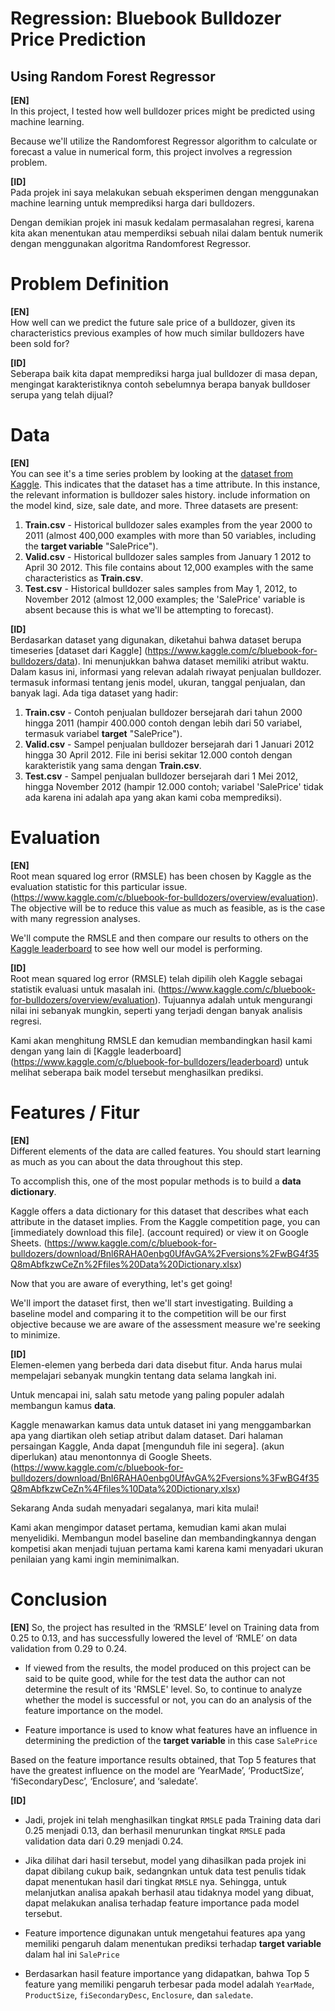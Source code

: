 # Regression: Bluebook Bulldozer Price Prediction
## Using Random Forest Regressor
**[EN]**  
In this project, I tested how well bulldozer prices might be predicted using machine learning.

Because we'll utilize the Randomforest Regressor algorithm to calculate or forecast a value in numerical form, this project involves a regression problem.

**[ID]**  
Pada projek ini saya melakukan sebuah eksperimen dengan menggunakan machine learning untuk memprediksi harga dari bulldozers. 

Dengan demikian projek ini masuk kedalam permasalahan regresi, karena kita akan menentukan atau memperdiksi sebuah nilai dalam bentuk numerik dengan menggunakan algoritma Randomforest Regressor.

# Problem Definition
**[EN]**  
How well can we predict the future sale price of a bulldozer, given its characteristics previous examples of how much similar bulldozers have been sold for?

**[ID]**  
Seberapa baik kita dapat memprediksi harga jual bulldozer di masa depan, mengingat karakteristiknya contoh sebelumnya berapa banyak bulldoser serupa yang telah dijual?

# Data
**[EN]**  
You can see it's a time series problem by looking at the [dataset from Kaggle](https://www.kaggle.com/c/bluebook-for-bulldozers/data). This indicates that the dataset has a time attribute.
In this instance, the relevant information is bulldozer sales history. include information on the model kind, size, sale date, and more.
Three datasets are present:
1. **Train.csv** - Historical bulldozer sales examples from the year 2000 to 2011 (almost 400,000 examples with more than 50 variables, including the **target variable** "SalePrice").
2. **Valid.csv** - Historical bulldozer sales samples from January 1 2012 to April 30 2012. This file contains about 12,000 examples with the same characteristics as **Train.csv**.
3. **Test.csv** - Historical bulldozer sales samples from May 1, 2012, to November 2012 (almost 12,000 examples; the 'SalePrice' variable is absent because this is what we'll be attempting to forecast).

**[ID]**  
Berdasarkan dataset yang digunakan, diketahui bahwa dataset berupa timeseries [dataset dari Kaggle] (https://www.kaggle.com/c/bluebook-for-bulldozers/data). Ini menunjukkan bahwa dataset memiliki atribut waktu.
Dalam kasus ini, informasi yang relevan adalah riwayat penjualan bulldozer. termasuk informasi tentang jenis model, ukuran, tanggal penjualan, dan banyak lagi.
Ada tiga dataset yang hadir:
1. **Train.csv** - Contoh penjualan bulldozer bersejarah dari tahun 2000 hingga 2011 (hampir 400.000 contoh dengan lebih dari 50 variabel, termasuk variabel **target** "SalePrice").
2. **Valid.csv** - Sampel penjualan bulldozer bersejarah dari 1 Januari 2012 hingga 30 April 2012. File ini berisi sekitar 12.000 contoh dengan karakteristik yang sama dengan **Train.csv**.
3. **Test.csv** - Sampel penjualan bulldozer bersejarah dari 1 Mei 2012, hingga November 2012 (hampir 12.000 contoh; variabel 'SalePrice' tidak ada karena ini adalah apa yang akan kami coba memprediksi).

# Evaluation
**[EN]**  
Root mean squared log error (RMSLE) has been chosen by Kaggle as the evaluation statistic for this particular issue. (https://www.kaggle.com/c/bluebook-for-bulldozers/overview/evaluation). The objective will be to reduce this value as much as feasible, as is the case with many regression analyses.

We'll compute the RMSLE and then compare our results to others on the [Kaggle leaderboard](https://www.kaggle.com/c/bluebook-for-bulldozers/leaderboard) to see how well our model is performing.

**[ID]**  
Root mean squared log error (RMSLE) telah dipilih oleh Kaggle sebagai statistik evaluasi untuk masalah ini. (https://www.kaggle.com/c/bluebook-for-bulldozers/overview/evaluation). Tujuannya adalah untuk mengurangi nilai ini sebanyak mungkin, seperti yang terjadi dengan banyak analisis regresi.

Kami akan menghitung RMSLE dan kemudian membandingkan hasil kami dengan yang lain di [Kaggle leaderboard] (https://www.kaggle.com/c/bluebook-for-bulldozers/leaderboard) untuk melihat seberapa baik model tersebut menghasilkan prediksi.

# Features / Fitur
**[EN]**  
Different elements of the data are called features. You should start learning as much as you can about the data throughout this step.


To accomplish this, one of the most popular methods is to build a **data dictionary**.


Kaggle offers a data dictionary for this dataset that describes what each attribute in the dataset implies. From the Kaggle competition page, you can [immediately download this file]. (account required) or view it on Google Sheets. (https://www.kaggle.com/c/bluebook-for-bulldozers/download/Bnl6RAHA0enbg0UfAvGA%2Fversions%2FwBG4f35Q8mAbfkzwCeZn%2Ffiles%20Data%20Dictionary.xlsx)


Now that you are aware of everything, let's get going!


We'll import the dataset first, then we'll start investigating. Building a baseline model and comparing it to the competition will be our first objective because we are aware of the assessment measure we're seeking to minimize.

**[ID]**  
Elemen-elemen yang berbeda dari data disebut fitur. Anda harus mulai mempelajari sebanyak mungkin tentang data selama langkah ini.


Untuk mencapai ini, salah satu metode yang paling populer adalah membangun kamus **data**.


Kaggle menawarkan kamus data untuk dataset ini yang menggambarkan apa yang diartikan oleh setiap atribut dalam dataset. Dari halaman persaingan Kaggle, Anda dapat [mengunduh file ini segera]. (akun diperlukan) atau menontonnya di Google Sheets. (https://www.kaggle.com/c/bluebook-for-bulldozers/download/Bnl6RAHA0enbg0UfAvGA%2Fversions%3FwBG4f35Q8mAbfkzwCeZn%4Ffiles%10Data%20Dictionary.xlsx)


Sekarang Anda sudah menyadari segalanya, mari kita mulai!


Kami akan mengimpor dataset pertama, kemudian kami akan mulai menyelidiki. Membangun model baseline dan membandingkannya dengan kompetisi akan menjadi tujuan pertama kami karena kami menyadari ukuran penilaian yang kami ingin meminimalkan.


# Conclusion
**[EN]**
So, the project has resulted in the ‘RMSLE’ level on Training data from 0.25 to 0.13, and has successfully lowered the level of ‘RMLE’ on data validation from 0.29 to 0.24.

- If viewed from the results, the model produced on this project can be said to be quite good, while for the test data the author can not determine the result of its 'RMSLE' level. So, to continue to analyze whether the model is successful or not, you can do an analysis of the feature importance on the model.

- Feature importance is used to know what features have an influence in determining the prediction of the **target variable** in this case `SalePrice`

Based on the feature importance results obtained, that Top 5 features that have the greatest influence on the model are ‘YearMade’, ‘ProductSize’, ‘fiSecondaryDesc’, ‘Enclosure’, and ‘saledate’.

**[ID]**
- Jadi, projek ini telah menghasilkan tingkat `RMSLE` pada Training data dari 0.25 menjadi 0.13, dan berhasil menurunkan tingkat `RMSLE` pada validation data dari 0.29 menjadi 0.24.

- Jika dilihat dari hasil tersebut, model yang dihasilkan pada projek ini dapat dibilang cukup baik, sedangnkan untuk data test penulis tidak dapat menentukan hasil dari tingkat `RMSLE` nya. Sehingga, untuk melanjutkan analisa apakah berhasil atau tidaknya model yang dibuat, dapat melakukan analisa terhadap feature importance pada model tersebut.

- Feature importence digunakan untuk mengetahui features apa yang memiliki pengaruh dalam menentukan prediksi terhadap **target variable** dalam hal ini `SalePrice`

- Berdasarkan hasil feature importance yang didapatkan, bahwa Top 5 feature yang memiliki pengaruh terbesar pada model adalah `YearMade`, `ProductSize`, `fiSecondaryDesc`, `Enclosure`, dan `saledate`.
